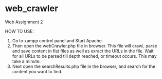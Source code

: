 # web_crawler
Web Assignment 2

HOW TO USE:
1.	Go to xampp control panel and Start Apache.
2.	Then open the webCrawler.php file in browser. This file will crawl, parse and save content in flat files as well as exract the URLs in the file. Wait for all URLs to be parsed till depth reached, or timeout occurs. This may take a minute.
3.	Next open the searchResults.php file in the browser, and search for the content you want to find.
